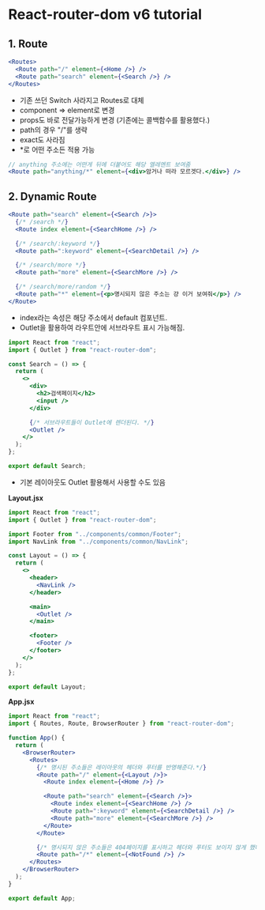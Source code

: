 # React-router-dom v6 tutorial

## 1. Route

```jsx
<Routes>
  <Route path="/" element={<Home />} />
  <Route path="search" element={<Search />} />
</Routes>
```

- 기존 쓰던 Switch 사라지고 Routes로 대체
- component => element로 변경
- props도 바로 전달가능하게 변경 (기존에는 콜백함수를 활용했다.)
- path의 경우 "/"를 생략
- exact도 사라짐
- \*로 어떤 주소든 적용 가능

```jsx
// anything 주소에는 어떤게 뒤에 더붙어도 해당 엘레멘트 보여줌
<Route path="anything/*" element={<div>암거나 떠라 모르겟다.</div>} />
```

## 2. Dynamic Route

```jsx
<Route path="search" element={<Search />}>
  {/* /search */}
  <Route index element={<SearchHome />} />

  {/* /search/:keyword */}
  <Route path=":keyword" element={<SearchDetail />} />

  {/* /search/more */}
  <Route path="more" element={<SearchMore />} />

  {/* /search/more/random */}
  <Route path="*" element={<p>명시되지 않은 주소는 걍 이거 보여줘</p>} />
</Route>
```

- index라는 속성은 해당 주소에서 default 컴포넌트.
- Outlet을 활용하여 라우트안에 서브라우트 표시 가능해짐.

```jsx
import React from "react";
import { Outlet } from "react-router-dom";

const Search = () => {
  return (
    <>
      <div>
        <h2>검색페이지</h2>
        <input />
      </div>

      {/* 서브라우트들이 Outlet에 렌더된다. */}
      <Outlet />
    </>
  );
};

export default Search;
```

- 기본 레이아웃도 Outlet 활용해서 사용할 수도 있음

<strong>Layout.jsx</strong>

```jsx
import React from "react";
import { Outlet } from "react-router-dom";

import Footer from "../components/common/Footer";
import NavLink from "../components/common/NavLink";

const Layout = () => {
  return (
    <>
      <header>
        <NavLink />
      </header>

      <main>
        <Outlet />
      </main>

      <footer>
        <Footer />
      </footer>
    </>
  );
};

export default Layout;
```

<strong>App.jsx</strong>

```jsx
import React from "react";
import { Routes, Route, BrowserRouter } from "react-router-dom";

function App() {
  return (
    <BrowserRouter>
      <Routes>
        {/* 명시된 주소들은 레이아웃의 헤더와 푸터를 반영해준다.*/}
        <Route path="/" element={<Layout />}>
          <Route index element={<Home />} />

          <Route path="search" element={<Search />}>
            <Route index element={<SearchHome />} />
            <Route path=":keyword" element={<SearchDetail />} />
            <Route path="more" element={<SearchMore />} />
          </Route>
        </Route>

        {/* 명시되지 않은 주소들은 404페이지를 표시하고 헤더와 푸터도 보이지 않게 했다. */}
        <Route path="/*" element={<NotFound />} />
      </Routes>
    </BrowserRouter>
  );
}

export default App;
```
